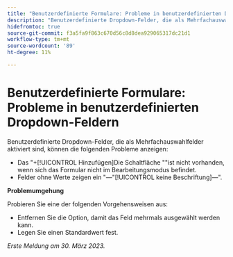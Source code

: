 ```yaml
---
title: "Benutzerdefinierte Formulare: Probleme in benutzerdefinierten Dropdown-Feldern"
description: "Benutzerdefinierte Dropdown-Felder, die als Mehrfachauswahlfelder aktiviert sind, können die Probleme anzeigen."
hidefromtoc: true
source-git-commit: f3a5fa9f863c670d56c8d8dea929065317dc21d1
workflow-type: tm+mt
source-wordcount: '89'
ht-degree: 11%

---
```



# Benutzerdefinierte Formulare: Probleme in benutzerdefinierten Dropdown-Feldern

Benutzerdefinierte Dropdown-Felder, die als Mehrfachauswahlfelder aktiviert sind, können die folgenden Probleme anzeigen:

* Das &quot;+[!UICONTROL Hinzufügen]Die Schaltfläche &quot;&quot;ist nicht vorhanden, wenn sich das Formular nicht im Bearbeitungsmodus befindet.
* Felder ohne Werte zeigen ein &quot;—&quot;[!UICONTROL keine Beschriftung]—&quot;.

**Problemumgehung**

Probieren Sie eine der folgenden Vorgehensweisen aus:

* Entfernen Sie die Option, damit das Feld mehrmals ausgewählt werden kann.
* Legen Sie einen Standardwert fest.

_Erste Meldung am 30. März 2023._

